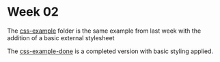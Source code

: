 # Week 02

The [css-example](css-example/) folder is the same example from last week
with the addition of a basic external stylesheet

The [css-example-done](css-example-done/) is a completed version with
basic styling applied. 

